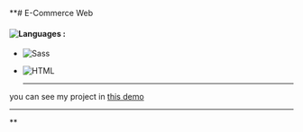 **# E-Commerce Web 

#### ![Languages](https://img.shields.io/github/languages/count/zeynab-jalalian/E-Commerce-Web) :
 - ![Sass](https://img.shields.io/badge/Sass-CC6699?style=for-the-badge&logo=sass&logoColor=white)
 - ![HTML](https://img.shields.io/badge/Html-orange)
 
   
   ---
 you can see my project in [this demo](https://zeynab-jalalian.github.io/E-Commerce-Web/)
  ___
**
